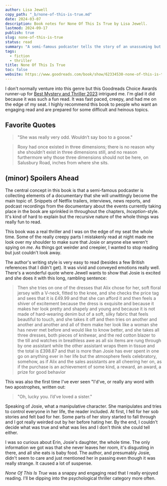 ```yaml
---
author: Lisa Jewell
copy_path: "_b/none-of-this-is-true.md"
date: 2024-03-07
description: Book notes for None Of This Is True by Lisa Jewell.
lastmod: 2024-09-17
publish: true
slug: none-of-this-is-true
status: read
summary: "A semi-famous podcaster tells the story of an unassuming but highly manipulative woman. Little does she know, they're actually writing the true crime documentary she is the subject of."
tags:
  - fiction
  - thriller
title: None Of This Is True
toc: false
website: https://www.goodreads.com/book/show/62334530-none-of-this-is-true
---
```


I don't normally venture into this genre but this Goodreads Choice Awards runner-up for [Best Mystery and Thriller 2023](https://www.goodreads.com/choiceawards/best-mystery-thriller-books-2023) intrigued me. I'm glad it did because it was such a fun read. It was fast paced, creepy, and had me on the edge of my seat. I highly recommend this book to people who want an engaging read and are prepared for some difficult and heinous topics.

## Favorite Quotes

> "She was really very odd. Wouldn’t say boo to a goose."

> Roxy had once existed in three dimensions; there is no reason why she shouldn’t exist in three dimensions still, and no reason furthermore why those three dimensions should not be here, on Salusbury Road, inches from where she sits.

## (minor) Spoilers Ahead

The central concept in this book is that a semi-famous podcaster is collecting elements of a documentary that she will unwittingly become the main topic of. Snippets of Netflix trailers, interviews, news reports, and podcast recordings from the documentary about the events currently taking place in the book are sprinkled in throughout the chapters, *Inception*-style. It's kind of hard to explain but the recursive nature of the whole things was really fun to read.

This book was a real thriller and I was on the edge of my seat the whole time. Some of the really creepy parts I mistakenly read at night made me look over my shoulder to make sure that Josie or anyone else weren't spying on *me*. As things got weirder and creepier, I wanted to stop reading but just couldn't look away.

The author's writing style is very easy to read (besides a few British references that I didn't get). It was vivid and conveyed emotions really well. There's a wonderful quote where Jewell wants to show that Josie is excited and she does it with this long, rambling sentence:

> Then she tries on one of the dresses that Alix chose for her, soft floral jersey with a V-neck, fitted to the knee, and she checks the price tag and sees that it is £49.99 and that she can afford it and then feels a shiver of excitement because the dress is exquisite and because it makes her look pretty and shapely and young and because it is not made of hard-wearing denim but of a soft, silky fabric that feels beautiful to touch, and she takes it off and then tries on another and another and another and all of them make her look like a woman she has never met before and would like to know better, and she takes all three dresses, both pieces of knitwear, and the red cotton blazer to the till and watches in breathless awe as all six items are rung through by one assistant while the other assistant wraps them in tissue and the total is £398.87 and that is more than Josie has ever spent in one go on anything ever in her life but the atmosphere feels celebratory, somehow, as if Alix and the sales assistants are all cheering her on, as if the purchase is an achievement of some kind, a reward, an award, a prize for good behavior

This was also the first time I've ever seen "I'd've, or really any word with two apostrophes, written out:

> "Oh, lucky you. I’d’ve loved a sister."

Speaking of Josie, what a manipulative character. She manipulates and tries to control everyone in her life, the reader included. At first, I fell for her sob stories and felt bad for her. Some parts of her story started to fall through and I got really weirded out by her before hating her. By the end, I couldn't decide what was true and what was lies and I don't think she could tell either.

I was so curious about Erin, Josie's daughter, the whole time. The only information we got was that she never leaves her room, it's disgusting in there, and all she eats is baby food. The author, and presumably Josie, didn't seem to care and just mentioned her in passing even though it was really strange. It caused a lot of suspense.

*None Of This Is True* was a snappy and engaging read that I really enjoyed reading. I'll be dipping into the psychological thriller category more often.

